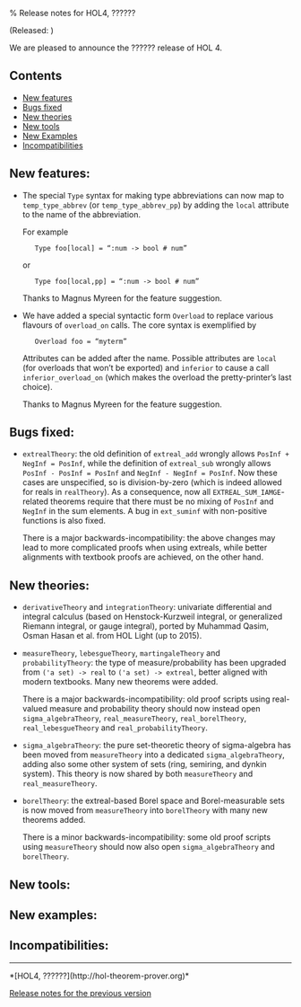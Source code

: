 % Release notes for HOL4, ??????

<!-- search and replace ?????? strings corresponding to release name -->
<!-- indent code within bulleted lists to column 11 -->

(Released: )

We are pleased to announce the ?????? release of HOL 4.

Contents
--------

-   [New features](#new-features)
-   [Bugs fixed](#bugs-fixed)
-   [New theories](#new-theories)
-   [New tools](#new-tools)
-   [New Examples](#new-examples)
-   [Incompatibilities](#incompatibilities)

New features:
-------------

*   The special `Type` syntax for making type abbreviations can now map to `temp_type_abbrev` (or `temp_type_abbrev_pp`) by adding the `local` attribute to the name of the abbreviation.

    For example

           Type foo[local] = “:num -> bool # num”

    or

           Type foo[local,pp] = “:num -> bool # num”

    Thanks to Magnus Myreen for the feature suggestion.

*   We have added a special syntactic form `Overload` to replace various flavours of `overload_on` calls.
    The core syntax is exemplified by

           Overload foo = “myterm”

    Attributes can be added after the name.
    Possible attributes are `local` (for overloads that won’t be exported) and `inferior` to cause a call `inferior_overload_on` (which makes the overload the pretty-printer’s last choice).

    Thanks to Magnus Myreen for the feature suggestion.

Bugs fixed:
-----------

*  `extrealTheory`: the old definition of `extreal_add` wrongly allows
   `PosInf + NegInf = PosInf`, while the definition of `extreal_sub` wrongly
    allows `PosInf - PosInf = PosInf` and `NegInf - NegInf = PosInf`. Now
    these cases are unspecified, so is division-by-zero (which is indeed
    allowed for reals in `realTheory`). As a consequence, now all
   `EXTREAL_SUM_IAMGE`-related theorems require that there must be no
    mixing of `PosInf` and `NegInf` in the sum elements.
    A bug in `ext_suminf` with non-positive functions is also fixed.

    There is a major backwards-incompatibility: the above changes may
    lead to more complicated proofs when using extreals, while better 
    alignments with textbook proofs are achieved, on the other hand.

New theories:
-------------

*  `derivativeTheory` and `integrationTheory`: univariate
    differential and integral calculus (based on Henstock-Kurzweil
    integral, or generalized Riemann integral, or gauge integral),
    ported by Muhammad Qasim, Osman Hasan et al. from HOL Light (up to 2015).

*  `measureTheory`, `lebesgueTheory`, `martingaleTheory` and `probabilityTheory`:
    the type of measure/probability has been upgraded
    from `('a set) -> real` to `('a set) -> extreal`, better aligned with
    modern textbooks. Many new theorems were added.

    There is a major backwards-incompatibility: old proof scripts
    using real-valued measure and probability theory should now
    instead open `sigma_algebraTheory`, `real_measureTheory`,
    `real_borelTheory`, `real_lebesgueTheory` and `real_probabilityTheory`.

*  `sigma_algebraTheory`: the pure set-theoretic theory of sigma-algebra
    has been moved from `measureTheory` into a dedicated `sigma_algebraTheory`,
    adding also some other system of sets (ring, semiring, and dynkin system).
    This theory is now shared by both `measureTheory` and `real_measureTheory`.

*  `borelTheory`: the extreal-based Borel space and Borel-measurable
    sets is now moved from `measureTheory` into `borelTheory` with
    many new theorems added.

    There is a minor backwards-incompatibility: some old proof scripts using
   `measureTheory` should now also open `sigma_algebraTheory` and `borelTheory`.

New tools:
----------

New examples:
-------------

Incompatibilities:
------------------

* * * * *

<div class="footer">
*[HOL4, ??????](http://hol-theorem-prover.org)*

[Release notes for the previous version](kananaskis-13.release.html)

</div>
